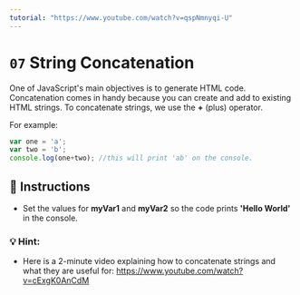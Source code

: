 ```yaml
---
tutorial: "https://www.youtube.com/watch?v=qspNmnyqi-U"
---
```


# `07` String Concatenation

One of JavaScript's main objectives is to generate HTML code. 
Concatenation comes in handy because you can create and add to existing HTML strings. To concatenate strings, we use the **+** (plus) operator. 

For example:

```js
var one = 'a';
var two = 'b';
console.log(one+two); //this will print 'ab' on the console.
```

## :pencil: Instructions
* Set the values for **myVar1** and **myVar2** so the code prints **'Hello World'** in the console.

### 💡 Hint:
* Here is a 2-minute video explaining how to concatenate strings and what they are useful for:
https://www.youtube.com/watch?v=cExgK0AnCdM
